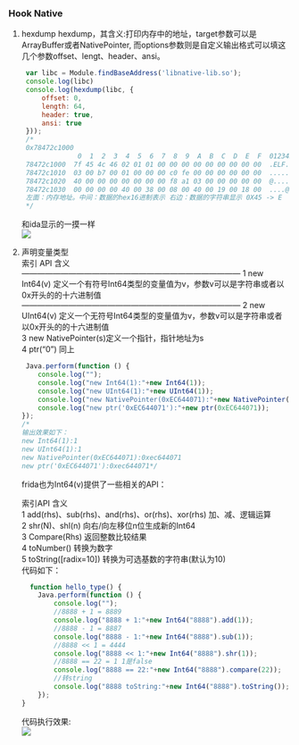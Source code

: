 ### Hook Native

1. hexdump
    hexdump，其含义:打印内存中的地址，target参数可以是ArrayBuffer或者NativePointer,
    而options参数则是自定义输出格式可以填这几个参数offset、lengt、header、ansi。
   ```js
    var libc = Module.findBaseAddress('libnative-lib.so');
    console.log(libc)
    console.log(hexdump(libc, {
        offset: 0,
        length: 64,
        header: true,
        ansi: true
    }));
    /*
    0x78472c1000
                 0  1  2  3  4  5  6  7  8  9  A  B  C  D  E  F  0123456789ABCDEF
    78472c1000  7f 45 4c 46 02 01 01 00 00 00 00 00 00 00 00 00  .ELF............
    78472c1010  03 00 b7 00 01 00 00 00 c0 fe 00 00 00 00 00 00  ................
    78472c1020  40 00 00 00 00 00 00 00 f8 a1 03 00 00 00 00 00  @...............
    78472c1030  00 00 00 00 40 00 38 00 08 00 40 00 19 00 18 00  ....@.8...@.....
    左面：内存地址。中间：数据的hex16进制表示 右边：数据的字符串显示 0X45 -> E
    */
    ```
    和ida显示的一摸一样     
    ![](pic/01.a.png)
   
2. 声明变量类型   
    索引 API	            含义  
    ————————————————————————————
    1	new Int64(v)	    定义一个有符号Int64类型的变量值为v，参数v可以是字符串或者以0x开头的的十六进制值
    ————————————————————————————
    2	new UInt64(v)	    定义一个无符号Int64类型的变量值为v，参数v可以是字符串或者以0x开头的的十六进制值    
    3	new NativePointer(s)定义一个指针，指针地址为s   
    4	ptr(“0”)	        同上  
    ```js
     Java.perform(function () {
        console.log("");
        console.log("new Int64(1):"+new Int64(1));
        console.log("new UInt64(1):"+new UInt64(1));
        console.log("new NativePointer(0xEC644071):"+new NativePointer(0xEC644071));
        console.log("new ptr('0xEC644071'):"+new ptr(0xEC644071));
    });
    /*
    输出效果如下：    
    new Int64(1):1 
    new UInt64(1):1    
    new NativePointer(0xEC644071):0xec644071   
    new ptr('0xEC644071'):0xec644071*/ 
    ``` 
   
    frida也为Int64(v)提供了一些相关的API： 

    索引API	                                             含义  
    1	 add(rhs)、sub(rhs)、and(rhs)、or(rhs)、xor(rhs)	 加、减、逻辑运算    
    2	 shr(N)、shl(n)	                                 向右/向左移位n位生成新的Int64  
    3	 Compare(Rhs)	                                 返回整数比较结果    
    4	 toNumber()	                                     转换为数字   
    5	 toString([radix=10])	                         转换为可选基数的字符串(默认为10)  
    代码如下：   
    ```js
      function hello_type() {
        Java.perform(function () {
            console.log("");
            //8888 + 1 = 8889
            console.log("8888 + 1:"+new Int64("8888").add(1));
            //8888 - 1 = 8887
            console.log("8888 - 1:"+new Int64("8888").sub(1));
            //8888 << 1 = 4444
            console.log("8888 << 1:"+new Int64("8888").shr(1));
            //8888 == 22 = 1 1是false
            console.log("8888 == 22:"+new Int64("8888").compare(22));
            //转string
            console.log("8888 toString:"+new Int64("8888").toString());
        });
    }
    ``` 
    代码执行效果:     
    ![](pic/02.a.png)   
